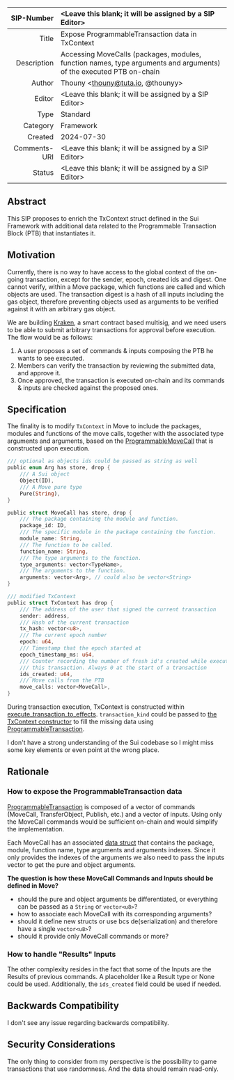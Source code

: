 | SIP-Number          | <Leave this blank; it will be assigned by a SIP Editor> |
| ---:                | :--- |
| Title               | Expose ProgrammableTransaction data in TxContext |
| Description         | Accessing MoveCalls (packages, modules, function names, type arguments and arguments) of the executed PTB on-chain |
| Author              | Thouny <thouny@tuta.io, @thounyy> |
| Editor              | <Leave this blank; it will be assigned by a SIP Editor> |
| Type                | Standard |
| Category            | Framework |
| Created             | 2024-07-30 |
| Comments-URI        | <Leave this blank; it will be assigned by a SIP Editor> |
| Status              | <Leave this blank; it will be assigned by a SIP Editor> |

## Abstract

This SIP proposes to enrich the TxContext struct defined in the Sui Framework with additional data related to the Programmable Transaction Block (PTB) that instantiates it.

## Motivation

Currently, there is no way to have access to the global context of the on-going transaction, except for the sender, epoch, created ids and digest. One cannot verify, within a Move package, which functions are called and which objects are used. The transaction digest is a hash of all inputs including the gas object, therefore preventing objects used as arguments to be verified against it with an arbitrary gas object.

We are building [Kraken](https://github.com/gmove-io/kraken), a smart contract based multisig, and we need users to be able to submit arbitrary transactions for approval before execution. The flow would be as follows:

1. A user proposes a set of commands & inputs composing the PTB he wants to see executed.
2. Members can verify the transaction by reviewing the submitted data, and approve it.
3. Once approved, the transaction is executed on-chain and its commands & inputs are checked against the proposed ones.

## Specification

The finality is to modify `TxContext` in Move to include the packages, modules and functions of the move calls, together with the associated type arguments and arguments, based on the [ProgrammableMoveCall](https://github.com/MystenLabs/sui/blob/33c65ab633d3dee3144bb7d2a3450835d406a348/crates/sui-types/src/transaction.rs#L697) that is constructed upon execution.

``` rust 
/// optional as objects ids could be passed as string as well
public enum Arg has store, drop {
    /// A Sui object
    Object(ID),
    /// A Move pure type
    Pure(String),
}

public struct MoveCall has store, drop {
    /// The package containing the module and function.
    package_id: ID,
    /// The specific module in the package containing the function.
    module_name: String,
    /// The function to be called.
    function_name: String,
    /// The type arguments to the function.
    type_arguments: vector<TypeName>,
    /// The arguments to the function.
    arguments: vector<Arg>, // could also be vector<String>
}

/// modified TxContext
public struct TxContext has drop {
    /// The address of the user that signed the current transaction
    sender: address,
    /// Hash of the current transaction
    tx_hash: vector<u8>,
    /// The current epoch number
    epoch: u64,
    /// Timestamp that the epoch started at
    epoch_timestamp_ms: u64,
    /// Counter recording the number of fresh id's created while executing
    /// this transaction. Always 0 at the start of a transaction
    ids_created: u64,
    /// Move calls from the PTB
    move_calls: vector<MoveCall>,
}
```

During transaction execution, TxContext is constructed within [execute_transaction_to_effects](https://github.com/MystenLabs/sui/blob/5056e4f192f6b57f2ed507a6a292a0d85c66a47b/sui-execution/latest/sui-adapter/src/execution_engine.rs#L80). `transaction_kind` could be passed to [the TxContext constructor](https://github.com/MystenLabs/sui/blob/5056e4f192f6b57f2ed507a6a292a0d85c66a47b/sui-execution/latest/sui-adapter/src/execution_engine.rs#L125) to fill the missing data using [ProgrammableTransaction](https://github.com/MystenLabs/sui/blob/33c65ab633d3dee3144bb7d2a3450835d406a348/crates/sui-types/src/transaction.rs#L637).

I don't have a strong understanding of the Sui codebase so I might miss some key elements or even point at the wrong place.

## Rationale

### How to expose the ProgrammableTransaction data

[ProgrammableTransaction](https://github.com/MystenLabs/sui/blob/33c65ab633d3dee3144bb7d2a3450835d406a348/crates/sui-types/src/transaction.rs#L637) is composed of a vector of commands (MoveCall, TransferObject, Publish, etc.) and a vector of inputs. Using only the MoveCall commands would be sufficient on-chain and would simplify the implementation.

Each MoveCall has an associated [data struct](https://github.com/MystenLabs/sui/blob/33c65ab633d3dee3144bb7d2a3450835d406a348/crates/sui-types/src/transaction.rs#L697) that contains the package, module, function name, type arguments and arguments indexes. Since it only provides the indexes of the arguments we also need to pass the inputs vector to get the pure and object arguments.

**The question is how these MoveCall Commands and Inputs should be defined in Move?**

- should the pure and object arguments be differentiated, or everything can be passed as a `String` or `vector<u8>`?
- how to associate each MoveCall with its corresponding arguments?
- should it define new structs or use bcs de(serialization) and therefore have a single `vector<u8>`?
- should it provide only MoveCall commands or more?

### How to handle "Results" Inputs

The other complexity resides in the fact that some of the Inputs are the Results of previous commands. A placeholder like a Result type or None could be used. Additionally, the `ids_created` field could be used if needed. 

## Backwards Compatibility

I don't see any issue regarding backwards compatibility.

## Security Considerations

The only thing to consider from my perspective is the possibility to game transactions that use randomness. And the data should remain read-only.
